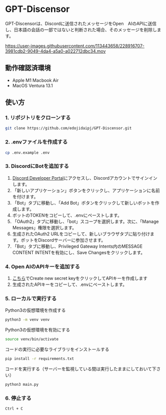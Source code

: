 # GPT-Discensor

GPT-Discensorは、Discordに送信されたメッセージをOpen　AIのAPIに送信し、日本語の会話の一部ではないと判断された場合、そのメッセージを削除します。



https://user-images.githubusercontent.com/113443658/228916707-3981cdb2-9049-4da4-a5a0-a022712dbc34.mov




## 動作確認済環境
- Apple M1 Macbook Air
- MacOS Ventura 13.1

## 使い方

### 1. リポジトリをクローンする

```bash 
git clone https://github.com/edojidaipj/GPT-Discensor.git
```


### 2. .envファイルを作成する

```bash
cp .env.example .env
```


### 3. DiscordにBotを追加する

1. [Discord Developer Portal](https://discord.com/developers/applications)にアクセスし、Discordアカウントでサインインします。 
2. 「新しいアプリケーション」ボタンをクリックし、アプリケーションに名前を付けます。 
3. 「Bot」タブに移動し、「Add Bot」ボタンをクリックして新しいボットを作成します。 
4. ボットのTOKENをコピーして、.envにペーストします。
5. 「OAuth2」タブに移動し、「bot」スコープを選択します。次に、「Manage Messages」権限を選択します。
6.  生成されたOAuth2 URLをコピーして、新しいブラウザタブに貼り付けます。ボットをDiscordサーバーに参加させます。
7. 「Bot」タブに移動し、Privileged Gateway Intents内のMESSAGE CONTENT INTENTを有効にし、Save Changesをクリックします。

### 4. Open AIのAPIキーを追加する

1. [こちら](https://platform.openai.com/account/api-keys)でCreate new secret keyをクリックしてAPIキーを作成します
2. 生成されたAPIキーをコピーして、.envにペーストします。

### 5. ローカルで実行する
    
Python3の仮想環境を作成する
```bash
python3 -m venv venv
```

Python3の仮想環境を有効にする
```bash
source venv/bin/activate
```

コードの実行に必要なライブラリをインストールする
```bash
pip install -r requirements.txt
```

コードを実行する（サーバーを監視している間は実行したままにしておいて下さい）
```bash
python3 main.py
```


### 6. 停止する
    
```bash
Ctrl + C
```
